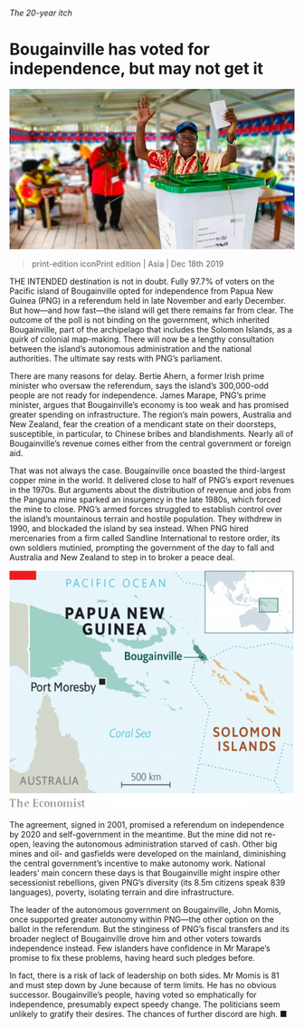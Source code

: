 ###### The 20-year itch

# Bougainville has voted for independence, but may not get it 

![image](images/20191221_asp501.jpg) 

> print-edition iconPrint edition | Asia | Dec 18th 2019 

THE INTENDED destination is not in doubt. Fully 97.7% of voters on the Pacific island of Bougainville opted for independence from Papua New Guinea (PNG) in a referendum held in late November and early December. But how—and how fast—the island will get there remains far from clear. The outcome of the poll is not binding on the government, which inherited Bougainville, part of the archipelago that includes the Solomon Islands, as a quirk of colonial map-making. There will now be a lengthy consultation between the island’s autonomous administration and the national authorities. The ultimate say rests with PNG’s parliament. 

There are many reasons for delay. Bertie Ahern, a former Irish prime minister who oversaw the referendum, says the island’s 300,000-odd people are not ready for independence. James Marape, PNG’s prime minister, argues that Bougainville’s economy is too weak and has promised greater spending on infrastructure. The region’s main powers, Australia and New Zealand, fear the creation of a mendicant state on their doorsteps, susceptible, in particular, to Chinese bribes and blandishments. Nearly all of Bougainville’s revenue comes either from the central government or foreign aid. 

That was not always the case. Bougainville once boasted the third-largest copper mine in the world. It delivered close to half of PNG’s export revenues in the 1970s. But arguments about the distribution of revenue and jobs from the Panguna mine sparked an insurgency in the late 1980s, which forced the mine to close. PNG’s armed forces struggled to establish control over the island’s mountainous terrain and hostile population. They withdrew in 1990, and blockaded the island by sea instead. When PNG hired mercenaries from a firm called Sandline International to restore order, its own soldiers mutinied, prompting the government of the day to fall and Australia and New Zealand to step in to broker a peace deal. 

![image](images/20191221_ASM900.png) 

The agreement, signed in 2001, promised a referendum on independence by 2020 and self-government in the meantime. But the mine did not re-open, leaving the autonomous administration starved of cash. Other big mines and oil- and gasfields were developed on the mainland, diminishing the central government’s incentive to make autonomy work. National leaders’ main concern these days is that Bougainville might inspire other secessionist rebellions, given PNG’s diversity (its 8.5m citizens speak 839 languages), poverty, isolating terrain and dire infrastructure. 

The leader of the autonomous government on Bougainville, John Momis, once supported greater autonomy within PNG—the other option on the ballot in the referendum. But the stinginess of PNG’s fiscal transfers and its broader neglect of Bougainville drove him and other voters towards independence instead. Few islanders have confidence in Mr Marape’s promise to fix these problems, having heard such pledges before. 

In fact, there is a risk of lack of leadership on both sides. Mr Momis is 81 and must step down by June because of term limits. He has no obvious successor. Bougainville’s people, having voted so emphatically for independence, presumably expect speedy change. The politicians seem unlikely to gratify their desires. The chances of further discord are high. ■ 

